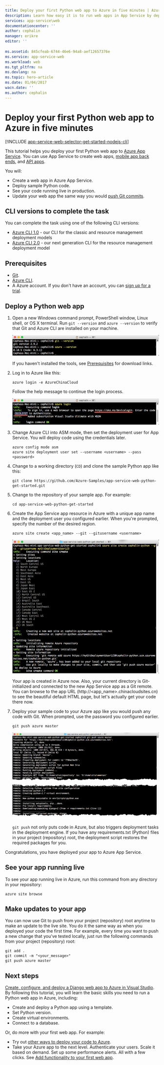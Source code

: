 ```yaml
---
title: Deploy your first Python web app to Azure in five minutes | Azure
description: Learn how easy it is to run web apps in App Service by deploying a sample Python app. Start doing real development quickly and see results immediately.
services: app-service\web
documentationcenter: ''
author: cephalin
manager: erikre
editor: ''

ms.assetid: 845cfeab-6744-46e6-94a8-aef12657376e
ms.service: app-service-web
ms.workload: web
ms.tgt_pltfrm: na
ms.devlang: na
ms.topic: hero-article
ms.date: 01/04/2017
wacn.date: ''
ms.author: cephalin
---
```


# Deploy your first Python web app to Azure in five minutes
[!INCLUDE [app-service-web-selector-get-started-nodejs-cli](../../includes/app-service-web-selector-get-started-nodejs-cli.md)]  

This tutorial helps you deploy your first Python web app to [Azure App Service](../app-service/app-service-value-prop-what-is.md).
You can use App Service to create web apps, [mobile app back ends](../app-service-mobile/index.md),
and [API apps](../app-service-api/app-service-api-apps-why-best-platform.md).

You will: 

* Create a web app in Azure App Service.
* Deploy sample Python code.
* See your code running live in production.
* Update your web app the same way you would [push Git commits](https://git-scm.com/docs/git-push).

## CLI versions to complete the task

You can complete the task using one of the following CLI versions:

- [Azure CLI 1.0](./app-service-web-get-started-python-cli-nodejs.md) - our CLI for the classic and resource management deployment models
- [Azure CLI 2.0](./app-service-web-get-started-python.md) - our next generation CLI for the resource management deployment model

## <a name="Prerequisites"></a> Prerequisites
* [Git](http://www.git-scm.com/downloads).
* [Azure CLI](/documentation/articles/cli-install-nodejs/).
* A Azure account. If you don't have an account, you can 
[sign up for a trial](https://www.azure.cn/pricing/1rmb-trial/?WT.mc_id=A261C142F).

## Deploy a Python web app
1. Open a new Windows command prompt, PowerShell window, Linux shell, or OS X terminal. Run `git --version` and `azure --version` to verify that Git and Azure CLI
   are installed on your machine.

    ![Test installation of CLI tools for your first web app in Azure](./media/app-service-web-get-started/1-test-tools.png)

    If you haven't installed the tools, see [Prerequisites](#Prerequisites) for download links.
2. Log in to Azure like this:

    ```
    azure login -e AzureChinaCloud
    ```

    Follow the help message to continue the login process.

    ![Log in to Azure to create your first web app](./media/app-service-web-get-started/3-azure-login.png)
3. Change Azure CLI into ASM mode, then set the deployment user for App Service. You will deploy code using the credentials later.

    ```
    azure config mode asm
    azure site deployment user set --username <username> --pass <password>
    ```
4. Change to a working directory (`CD`) and clone the sample Python app like this:

    ```
    git clone https://github.com/Azure-Samples/app-service-web-python-get-started.git
    ```
5. Change to the repository of your sample app. For example:

    ```
    cd app-service-web-python-get-started
    ```
6. Create the App Service app resource in Azure with a unique app name and the deployment user you configured earlier. When you're prompted, specify the number of the desired region.

    ```
    azure site create <app_name> --git --gitusername <username>
    ```

    ![Create the Azure resource for your first web app in Azure](./media/app-service-web-get-started-languages/python-site-create.png)

    Your app is created in Azure now. Also, your current directory is Git-initialized and connected to the new App Service app as a Git remote.
    You can browse to the app URL (http://&lt;app_name>.chinacloudsites.cn) to see the beautiful default HTML page, but let's actually get your code there now.
7. Deploy your sample code to your Azure app like you would push any code with Git. When prompted, use the password you configured earlier.

    ```
    git push azure master
    ```

    ![Push code to your first web app in Azure](./media/app-service-web-get-started-languages/python-git-push.png)

    `git push` not only puts code in Azure, but also triggers deployment tasks in the deployment engine. 
    If you have any requirements.txt (Python) files in your project (repository) root, the deployment
    script restores the required packages for you. 

Congratulations, you have deployed your app to Azure App Service.

## See your app running live
To see your app running live in Azure, run this command from any directory in your repository:

```
azure site browse
```

## Make updates to your app
You can now use Git to push from your project (repository) root anytime to make an update to the live site. You do it the same way as when you deployed your code
the first time. For example, every time you want to push a new change that you've tested locally, just run the following commands from your project 
(repository) root:

```
git add .
git commit -m "<your_message>"
git push azure master
```

## Next steps
[Create, configure, and deploy a Django web app to Azure in Visual Studio](./web-sites-python-ptvs-django-mysql.md). By following this tutorial, you will learn
the basic skills you need to run a Python web app in Azure, including:

* Create and deploy a Python app using a template.
* Set Python version.
* Create virtual environments.
* Connect to a database.

Or, do more with your first web app. For example:

* Try out [other ways to deploy your code to Azure](./web-sites-deploy.md).
* Take your Azure app to the next level. Authenticate your users. Scale it based on demand. Set up some performance alerts. All with a few clicks. See 
  [Add functionality to your first web app](./app-service-web-get-started-2.md).
